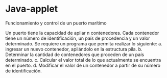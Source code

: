 # Java-applet
Funcionamiento y control de un puerto marítimo 

Un puerto tiene la capacidad de apilar n contenedores. Cada contenedor tiene un número
de identificación, un país de procedencia y un valor determinado. Se requiere un programa
que permita realizar lo siguiente:
  a. ingresar un nuevo contenedor, apilándolo en la estructura pila.
  b. Determinar la cantidad de contenedores que proceden de un país determinado.
  c. Calcular el valor total de lo que actualmente se encuentra en el puerto.
  d. Modificar el valor de un contenedor a partir de su número de identificación.
